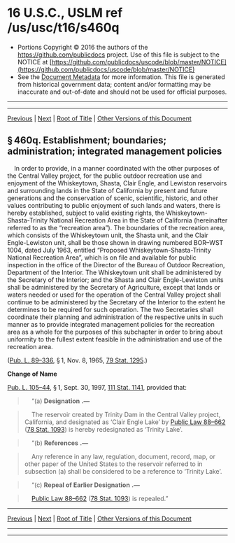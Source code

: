 ---
---

# 16 U.S.C., USLM ref /us/usc/t16/s460q

* Portions Copyright © 2016 the authors of the https://github.com/publicdocs project.
  Use of this file is subject to the NOTICE at [https://github.com/publicdocs/uscode/blob/master/NOTICE](https://github.com/publicdocs/uscode/blob/master/NOTICE)
* See the [Document Metadata](././../../../../..//README.md) for more information.
  This file is generated from historical government data; content and/or formatting may be inaccurate and out-of-date and should not be used for official purposes.

----------
----------

[Previous](./../../../../..//us/usc/t16/ch1/schLXXV/m__us_usc_t16_ch1_schLXXV.md) | [Next](./../../../../..//us/usc/t16/ch1/schLXXV/m__us_usc_t16_s460q–1.md) | [Root of Title](./../../../../../) | [Other Versions of this Document](https://publicdocs.github.io/go/links?ns=uslm&ref=%2Fus%2Fusc%2Ft16%2Fs460q)

## § 460q. Establishment; boundaries; administration; integrated management policies

    In order to provide, in a manner coordinated with the other purposes of the Central Valley project, for the public outdoor recreation use and enjoyment of the Whiskeytown, Shasta, Clair Engle, and Lewiston reservoirs and surrounding lands in the State of California by present and future generations and the conservation of scenic, scientific, historic, and other values contributing to public enjoyment of such lands and waters, there is hereby established, subject to valid existing rights, the Whiskeytown-Shasta-Trinity National Recreation Area in the State of California (hereinafter referred to as the “recreation area”). The boundaries of the recreation area, which consists of the Whiskeytown unit, the Shasta unit, and the Clair Engle-Lewiston unit, shall be those shown in drawing numbered BOR–WST 1004, dated July 1963, entitled “Proposed Whiskeytown-Shasta-Trinity National Recreation Area”, which is on file and available for public inspection in the office of the Director of the Bureau of Outdoor Recreation, Department of the Interior. The Whiskeytown unit shall be administered by the Secretary of the Interior; and the Shasta and Clair Engle-Lewiston units shall be administered by the Secretary of Agriculture, except that lands or waters needed or used for the operation of the Central Valley project shall continue to be administered by the Secretary of the Interior to the extent he determines to be required for such operation. The two Secretaries shall coordinate their planning and administration of the respective units in such manner as to provide integrated management policies for the recreation area as a whole for the purposes of this subchapter in order to bring about uniformity to the fullest extent feasible in the administration and use of the recreation area.

([Pub. L. 89–336][/us/pl/89/336], § 1, Nov. 8, 1965, [79 Stat. 1295][/us/stat/79/1295].)

 __Change of Name__ 

[Pub. L. 105–44][/us/pl/105/44], § 1, Sept. 30, 1997, [111 Stat. 1141][/us/stat/111/1141], provided that:

>     “(a)  __Designation__  __.—__ 

>     The reservoir created by Trinity Dam in the Central Valley project, California, and designated as ‘Clair Engle Lake’ by [Public Law 88–662][/us/pl/88/662] ([78 Stat. 1093][/us/stat/78/1093]) is hereby redesignated as ‘Trinity Lake’.

>     “(b)  __References__  __.—__ 

>     Any reference in any law, regulation, document, record, map, or other paper of the United States to the reservoir referred to in subsection (a) shall be considered to be a reference to ‘Trinity Lake’.

>     “(c)  __Repeal of Earlier Designation__  __.—__ 

>     [Public Law 88–662][/us/pl/88/662] ([78 Stat. 1093][/us/stat/78/1093]) is repealed.”

----------

[Previous](./../../../../..//us/usc/t16/ch1/schLXXV/m__us_usc_t16_ch1_schLXXV.md) | [Next](./../../../../..//us/usc/t16/ch1/schLXXV/m__us_usc_t16_s460q–1.md) | [Root of Title](./../../../../../) | [Other Versions of this Document](https://publicdocs.github.io/go/links?ns=uslm&ref=%2Fus%2Fusc%2Ft16%2Fs460q)

----------
----------

[/us/pl/89/336]: https://publicdocs.github.io/go/links?ns=uslm&ref=%2Fus%2Fpl%2F89%2F336
[/us/stat/79/1295]: https://publicdocs.github.io/go/links?ns=uslm&ref=%2Fus%2Fstat%2F79%2F1295
[/us/pl/105/44]: https://publicdocs.github.io/go/links?ns=uslm&ref=%2Fus%2Fpl%2F105%2F44
[/us/stat/111/1141]: https://publicdocs.github.io/go/links?ns=uslm&ref=%2Fus%2Fstat%2F111%2F1141
[/us/pl/88/662]: https://publicdocs.github.io/go/links?ns=uslm&ref=%2Fus%2Fpl%2F88%2F662
[/us/stat/78/1093]: https://publicdocs.github.io/go/links?ns=uslm&ref=%2Fus%2Fstat%2F78%2F1093
[/us/pl/88/662]: https://publicdocs.github.io/go/links?ns=uslm&ref=%2Fus%2Fpl%2F88%2F662
[/us/stat/78/1093]: https://publicdocs.github.io/go/links?ns=uslm&ref=%2Fus%2Fstat%2F78%2F1093


